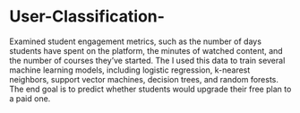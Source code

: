 # User-Classification-
Examined student engagement metrics, such as the number of days students have spent on the platform, the minutes of watched content, and the number of courses they’ve started. The I used this data to train several machine learning models, including logistic regression, k-nearest neighbors, support vector machines, decision trees, and random forests. The end goal is to predict whether students would upgrade their free plan to a paid one.

